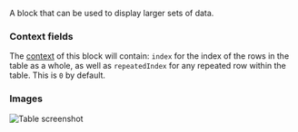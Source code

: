 A block that can be used to display larger sets of data.

### Context fields

The [context](https://appsemble.app/docs/remapper/data#context) of this block will contain: `index`
for the index of the rows in the table as a whole, as well as `repeatedIndex` for any repeated row
within the table. This is `0` by default.

### Images

![Table screenshot](https://gitlab.com/appsemble/appsemble/-/raw/0.30.9/config/assets/table.png)
